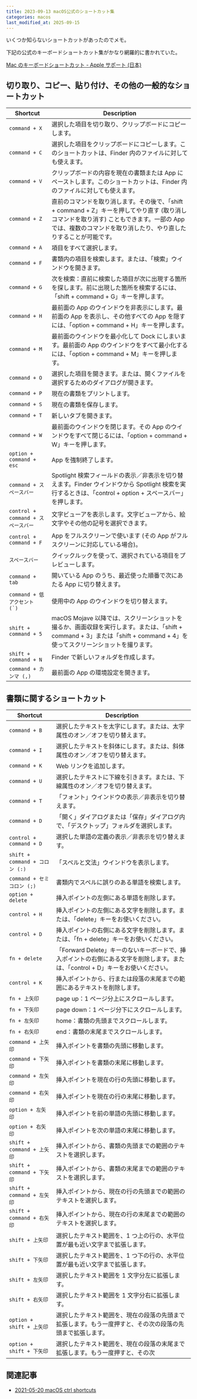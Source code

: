 ```yaml
---
title: 2023-09-13 macOS公式のショートカット集
categories: macos
last_modified_at: 2025-09-15
---
```


いくつか知らないショートカットがあったのでメモ。

下記の公式のキーボードショートカット集がかなり網羅的に書かれていた。

[Mac のキーボードショートカット - Apple サポート (日本)](https://support.apple.com/ja-jp/HT201236)

## 切り取り、コピー、貼り付け、その他の一般的なショートカット

| Shortcut  | Description |
| ---- | ---- |
| `command + X` | 選択した項目を切り取り、クリップボードにコピーします。 |
| `command + C` | 選択した項目をクリップボードにコピーします。このショートカットは、Finder 内のファイルに対しても使えます。  |
| `command + V` | クリップボードの内容を現在の書類または App にペーストします。このショートカットは、Finder 内のファイルに対しても使えます。 |
| `command + Z`               | 直前のコマンドを取り消します。その後で、「shift + command + Z」キーを押してやり直す (取り消しコマンドを取り消す) こともできます。一部の App では、複数のコマンドを取り消したり、やり直したりすることが可能です。|
| `command + A`               | 項目をすべて選択します。 |
| `command + F`               | 書類内の項目を検索します。または、「検索」ウインドウを開きます。 |
| `command + G`               | 次を検索：直前に検索した項目が次に出現する箇所を探します。前に出現した箇所を検索するには、「shift + command + G」キーを押します。|
| `command + H`               | 最前面の App のウインドウを非表示にします。最前面の App を表示し、その他すべての App を隠すには、「option + command + H」キーを押します。|
| `command + M`               | 最前面のウインドウを最小化して Dock にしまいます。最前面の App のウインドウをすべて最小化するには、「option + command + M」キーを押します。|
| `command + O`               | 選択した項目を開きます。または、開くファイルを選択するためのダイアログが開きます。 |
| `command + P`               | 現在の書類をプリントします。 |
| `command + S`               | 現在の書類を保存します。 |
| `command + T`               | 新しいタブを開きます。 |
| `command + W`               | 最前面のウインドウを閉じます。その App のウインドウをすべて閉じるには、「option + command + W」キーを押します。|
| `option + command + esc`    | App を強制終了します。 |
| `command + スペースバー`    | Spotlight 検索フィールドの表示／非表示を切り替えます。Finder ウインドウから Spotlight 検索を実行するときは、「control + option + スペースバー」を押します。|
| `control + command + スペースバー` | 文字ビューアを表示します。文字ビューアから、絵文字やその他の記号を選択できます。                       |
| `control + command + F`     | App をフルスクリーンで使います (その App がフルスクリーンに対応している場合)。 |
| `スペースバー`              | クイックルックを使って、選択されている項目をプレビューします。 |
| `command + tab` | 開いている App のうち、最近使った順番で次にあたる App に切り替えます。 |
| ``command + 低アクセント (`)`` | 使用中の App のウインドウを切り替えます。 |
| `shift + command + 5`       | macOS Mojave 以降では、スクリーンショットを撮るか、画面収録を実行します。または、「shift + command + 3」または「shift + command + 4」を使ってスクリーンショットを撮ります。|
| `shift + command + N`       | Finder で新しいフォルダを作成します。 |
| `command + カンマ (,)`      | 最前面の App の環境設定を開きます。 |

## 書類に関するショートカット

| Shortcut                    | Description                                                                                           |
|-----------------------------|-------------------------------------------------------------------------------------------------------|
| `command + B`               | 選択したテキストを太字にします。または、太字属性のオン／オフを切り替えます。                           |
| `command + I`               | 選択したテキストを斜体にします。または、斜体属性のオン／オフを切り替えます。                           |
| `command + K`               | Web リンクを追加します。                                                                               |
| `command + U`               | 選択したテキストに下線を引きます。または、下線属性のオン／オフを切り替えます。                         |
| `command + T`               | 「フォント」ウインドウの表示／非表示を切り替えます。                                                   |
| `command + D`               | 「開く」ダイアログまたは「保存」ダイアログ内で、「デスクトップ」フォルダを選択します。                 |
| `control + command + D`     | 選択した単語の定義の表示／非表示を切り替えます。                                                       |
| `shift + command + コロン (:)` | 「スペルと文法」ウインドウを表示します。                                   |
| `command + セミコロン (;)`  | 書類内でスペルに誤りのある単語を検索します。                                                           |
| `option + delete`           | 挿入ポイントの左側にある単語を削除します。                                                             |
| `control + H`               | 挿入ポイントの左側にある文字を削除します。または、「delete」キーをお使いください。                       |
| `control + D`               | 挿入ポイントの右側にある文字を削除します。または、「fn + delete」キーをお使いください。                  |
| `fn + delete`               | 「Forward Delete」キーのないキーボードで、挿入ポイントの右側にある文字を削除します。または、「control + D」キーをお使いください。|
| `control + K`               | 挿入ポイントから、行または段落の末尾までの範囲にあるテキストを削除します。                             |
| `fn + 上矢印`               | page up：1 ページ分上にスクロールします。                                                               |
| `fn + 下矢印`               | page down：1 ページ分下にスクロールします。                                                             |
| `fn + 左矢印`               | home：書類の先頭までスクロールします。                                                                  |
| `fn + 右矢印`               | end：書類の末尾までスクロールします。                                                                   |
| `command + 上矢印`          | 挿入ポイントを書類の先頭に移動します。                                                                  |
| `command + 下矢印`          | 挿入ポイントを書類の末尾に移動します。                                                                  |
| `command + 左矢印`          | 挿入ポイントを現在の行の先頭に移動します。                                                              |
| `command + 右矢印`          | 挿入ポイントを現在の行の末尾に移動します。                                                              |
| `option + 左矢印`           | 挿入ポイントを前の単語の先頭に移動します。                                                             |
| `option + 右矢印`           | 挿入ポイントを次の単語の末尾に移動します。                                                             |
| `shift + command + 上矢印`  | 挿入ポイントから、書類の先頭までの範囲のテキストを選択します。                                         |
| `shift + command + 下矢印`  | 挿入ポイントから、書類の末尾までの範囲のテキストを選択します。                                         |
| `shift + command + 左矢印`  | 挿入ポイントから、現在の行の先頭までの範囲のテキストを選択します。                                     |
| `shift + command + 右矢印`  | 挿入ポイントから、現在の行の末尾までの範囲のテキストを選択します。                                     |
| `shift + 上矢印`            | 選択したテキスト範囲を、1 つ上の行の、水平位置が最も近い文字まで拡張します。                           |
| `shift + 下矢印`            | 選択したテキスト範囲を、1 つ下の行の、水平位置が最も近い文字まで拡張します。                           |
| `shift + 左矢印`            | 選択したテキスト範囲を 1 文字分左に拡張します。                                                         |
| `shift + 右矢印`            | 選択したテキスト範囲を 1 文字分右に拡張します。                                                         |
| `option + shift + 上矢印`   | 選択したテキスト範囲を、現在の段落の先頭まで拡張します。もう一度押すと、その次の段落の先頭まで拡張します。|
| `option + shift + 下矢印`   | 選択したテキスト範囲を、現在の段落の末尾まで拡張します。もう一度押すと、その次

## 関連記事

- [2021-05-20 macOS ctrl shortcuts](2021-05-20)
